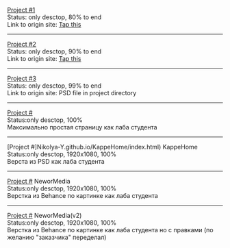 [Project #1](http://bit.ly/30RXfWA) <br>
Status: only desctop, 80% to end <br>
Link to origin site: [Tap this](http://demo2.drfuri.com/baroque2/)

<hr>


[Project #2](http://bit.ly/2RonalF) <br>
Status: only desctop, 90% to end <br>
Link to origin site: [Tap this](https://kloe.qodeinteractive.com/shop-home/)

<hr>


[Project #3](http://bit.ly/2sWvsYt) <br>
Status: only desctop, 99% to end <br>
Link to origin site: PSD file in project directory

<hr>

[Project #](google)<br>
Status:only desctop, 100%<br>
Максимально простая страницу как лаба студента

<hr>

[Project #]Nikolya-Y.github.io/KappeHome/index.html) KappeHome<br>
Status:only desctop, 1920x1080, 100%<br>
Верста из PSD как лаба студента

<hr>

[Project #](Nikolya-Y.github.io/NeworMedia/index.html) NeworMedia<br>
Status:only desctop, 1920x1080, 100%<br>
Верстка из Behanсe по картинке как лаба студента

<hr>

[Project #](Nikolya-Y.github.io/NeworMedia(v2)/index.html) NeworMedia(v2)<br>
Status:only desctop, 1920x1080, 100%<br>
Верстка из Behanсe по картинке как лаба студента но с правками (по желанию "заказчика" переделал)
